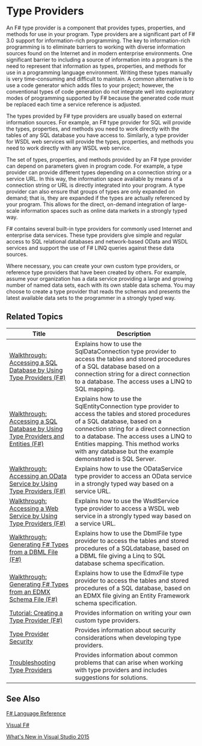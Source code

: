 # Type Providers

An F# type provider is a component that provides types, properties, and methods for use in your program. Type providers are a significant part of F# 3.0 support for information-rich programming. The key to information-rich programming is to eliminate barriers to working with diverse information sources found on the Internet and in modern enterprise environments. One significant barrier to including a source of information into a program is the need to represent that information as types, properties, and methods for use in a programming language environment. Writing these types manually is very time-consuming and difficult to maintain. A common alternative is to use a code generator which adds files to your project; however, the conventional types of code generation do not integrate well into exploratory modes of programming supported by F# because the generated code must be replaced each time a service reference is adjusted.

The types provided by F# type providers are usually based on external information sources. For example, an F# type provider for SQL will provide the types, properties, and methods you need to work directly with the tables of any SQL database you have access to. Similarly, a type provider for WSDL web services will provide the types, properties, and methods you need to work directly with any WSDL web service.

The set of types, properties, and methods provided by an F# type provider can depend on parameters given in program code. For example, a type provider can provide different types depending on a connection string or a service URL. In this way, the information space available by means of a connection string or URL is directly integrated into your program. A type provider can also ensure that groups of types are only expanded on demand; that is, they are expanded if the types are actually referenced by your program. This allows for the direct, on-demand integration of large-scale information spaces such as online data markets in a strongly typed way.

F# contains several built-in type providers for commonly used Internet and enterprise data services. These type providers give simple and regular access to SQL relational databases and network-based OData and WSDL services and support the use of F# LINQ queries against these data sources.

Where necessary, you can create your own custom type providers, or reference type providers that have been created by others. For example, assume your organization has a data service providing a large and growing number of named data sets, each with its own stable data schema. You may choose to create a type provider that reads the schemas and presents the latest available data sets to the programmer in a strongly typed way.


## Related Topics


|Title|Description|
|-----|-----------|
|[Walkthrough: Accessing a SQL Database by Using Type Providers &#40;F&#35;&#41;](Walkthrough-Accessing-a-SQL-Database-by-Using-Type-Providers-%5BFSharp%5D.md)|Explains how to use the SqlDataConnection type provider to access the tables and stored procedures of a SQL database based on a connection string for a direct connection to a database. The access uses a LINQ to SQL mapping.|
|[Walkthrough: Accessing a SQL Database by Using Type Providers and Entities &#40;F&#35;&#41;](Walkthrough-Accessing-a-SQL-Database-by-Using-Type-Providers-and-Entities-%5BFSharp%5D.md)|Explains how to use the SqlEntityConnection type provider to access the tables and stored procedures of a SQL database, based on a connection string for a direct connection to a database. The access uses a LINQ to Entities mapping. This method works with any database but the example demonstrated is SQL Server.|
|[Walkthrough: Accessing an OData Service by Using Type Providers &#40;F&#35;&#41;](Walkthrough-Accessing-an-OData-Service-by-Using-Type-Providers-%5BFSharp%5D.md)|Explains how to use the ODataService type provider to access an OData service in a strongly typed way based on a service URL.|
|[Walkthrough: Accessing a Web Service by Using Type Providers &#40;F&#35;&#41;](Walkthrough-Accessing-a-Web-Service-by-Using-Type-Providers-%5BFSharp%5D.md)|Explains how to use the WsdlService type provider to access a WSDL web service in a strongly typed way based on a service URL.|
|[Walkthrough: Generating F&#35; Types from a DBML File &#40;F&#35;&#41;](Walkthrough-Generating-FSharp-Types-from-a-DBML-File-%5BFSharp%5D.md)|Explains how to use the DbmlFile type provider to access the tables and stored procedures of a SQLdatabase, based on a DBML file giving a Linq to SQL database schema specification.|
|[Walkthrough: Generating F&#35; Types from an EDMX Schema File &#40;F&#35;&#41;](Walkthrough-Generating-FSharp-Types-from-an-EDMX-Schema-File-%5BFSharp%5D.md)|Explains how to use the EdmxFile type provider to access the tables and stored procedures of a SQL database, based on an EDMX file giving an Entity Framework schema specification.|
|[Tutorial: Creating a Type Provider &#40;F&#35;&#41;](Tutorial-Creating-a-Type-Provider-%5BFSharp%5D.md)|Provides information on writing your own custom type providers.|
|[Type Provider Security](Type-Provider-Security.md)|Provides information about security considerations when developing type providers.|
|[Troubleshooting Type Providers](Troubleshooting-Type-Providers.md)|Provides information about common problems that can arise when working with type providers and includes suggestions for solutions.|

## See Also
[F&#35; Language Reference](FSharp-Language-Reference.md)

[Visual F&#35;](Visual-FSharp.md)

[What's New in Visual Studio 2015](https://msdn.microsoft.com/en-us/library/bb386063.aspx)

